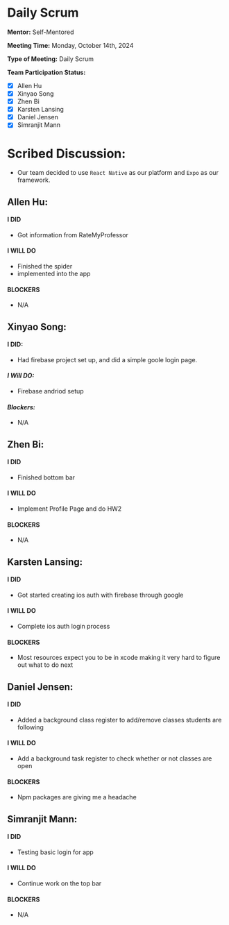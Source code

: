 # Daily Scrum

**Mentor:** Self-Mentored

**Meeting Time:** Monday, October 14th, 2024

**Type of Meeting:** Daily Scrum

**Team Participation Status:** 
- [x] Allen Hu 
- [x] Xinyao Song 
- [x] Zhen Bi 
- [x] Karsten Lansing 
- [x] Daniel Jensen 
- [x] Simranjit Mann 

# **Scribed Discussion:**
- Our team decided to use `React Native` as our platform and `Expo` as our framework.

## **Allen Hu:**  
#### **I DID**  
- Got information from RateMyProfessor

#### **I WILL DO**  
- Finished the spider
- implemented into the app
 
#### **BLOCKERS**  
- N/A

## **Xinyao Song:**  
#### **I DID:**
- Had firebase project set up, and did a simple goole login page.

#### *I Will DO:*
- Firebase andriod setup

#### *Blockers:*
- N/A

## **Zhen Bi:**  
#### **I DID**  
- Finished bottom bar

#### **I WILL DO**  
- Implement Profile Page and do HW2

#### **BLOCKERS**  
- N/A

## **Karsten Lansing:**  
#### **I DID**  
- Got started creating ios auth with firebase through google

#### **I WILL DO**  
- Complete ios auth login process

#### **BLOCKERS** 
- Most resources expect you to be in xcode making it very hard to figure out what to do next

## **Daniel Jensen:**  
#### **I DID**  
- Added a background class register to add/remove classes students are following
  
#### **I WILL DO**  
- Add a background task register to check whether or not classes are open

#### **BLOCKERS**  
- Npm packages are giving me a headache

## **Simranjit Mann:**  
#### **I DID**  
- Testing basic login for app

#### **I WILL DO**  
- Continue work on the top bar

#### **BLOCKERS**  
- N/A
